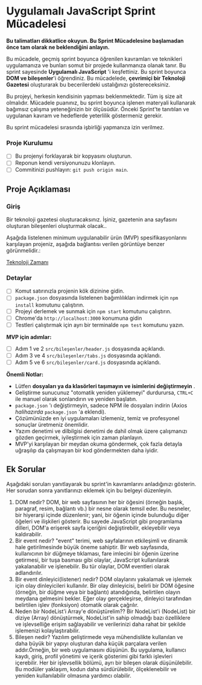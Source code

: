 # Uygulamalı JavaScript Sprint Mücadelesi

**Bu talimatları dikkatlice okuyun. Bu Sprint Mücadelesine başlamadan önce tam olarak ne beklendiğini anlayın.**

Bu mücadele, geçmiş sprint boyunca öğrenilen kavramları ve teknikleri uygulamanıza ve bunları somut bir projede kullanmanıza olanak tanır. Bu sprint sayesinde **Uygulamalı JavaScript** 'i keşfettiniz. Bu sprint boyunca **DOM ve bileşenler**'i öğrendiniz. Bu mücadelede, **çevrimiçi bir Teknoloji Gazetesi** oluşturarak bu becerilerdeki ustalığınızı göstereceksiniz.

Bu projeyi, herkesin kendisinin yapması beklenmektedir. Tüm iş size ait olmalıdır. Mücadele puanınız, bu sprint boyunca işlenen materyali kullanarak bağımsız çalışma yeteneğinizin bir ölçüsüdür. Önceki Sprint'te tanıtılan ve uygulanan kavram ve hedeflerde yeterlilik göstermeniz gerekir.

Bu sprint mücadelesi sırasında işbirliği yapmanıza izin verilmez.

### Proje Kurulumu

* [ ] Bu projenyi forklayarak bir kopyasını oluşturun.
* [ ] Reponun kendi versiyonunuzu klonlayın.
* [ ] Commitinizi pushlayın: `git push origin main`.

## Proje Açıklaması

### Giriş

Bir teknoloji gazetesi oluşturacaksınız. İşiniz, gazetenin ana sayfasını oluşturan bileşenleri oluşturmak olacak..

Aşağıda listelenen minimum uygulanabilir ürün (MVP) spesifikasyonlarını karşılayan projeniz, aşağıda bağlantısı verilen görüntüye benzer görünmelidir.:

[Teknoloji Zamanı](/tasarım.png)

### Detaylar

- [ ] Komut satırınızla projenin kök dizinine gidin.
- [ ] `package.json` dosyasında listelenen bağımlılıkları indirmek için `npm install` komutunu çalıştırın.
- [ ] Projeyi derlemek ve sunmak için `npm start` komutunu çalıştırın.
- [ ] Chrome'da `http://localhost:3000` konumuna gidin
- [ ] Testleri çalıştırmak için ayrı bir terminalde `npm test` komutunu yazın.

**MVP için adımlar:**

- [ ] Adım 1 ve 2 `src/bileşenler/header.js` dosyasında açıklandı.
- [ ] Adım 3 ve 4 `src/bileşenler/tabs.js` dosyasında açıklandı.
- [ ] Adım 5 ve 6 `src/bileşenler/card.js` dosyasında açıklandı.

**Önemli Notlar:**

- Lütfen **dosyaları ya da klasörleri taşımayın ve isimlerini değiştirmeyin** .
- Geliştirme sunucunuz "otomatik yeniden yüklemeyi" durdurursa, `CTRL+C` ile manuel olarak sonlandırın ve yeniden başlatın.
- `package.json` 'ı değiştirmeyin, sadece NPM ile dosyaları indirin (Axios _halihazırda_ `package.json` 'a eklendi).
- Çözümünüzde en iyi uygulamaları izlemeniz, temiz ve profesyonel sonuçlar üretmeniz önemlidir.
- Yazım denetimi ve dilbilgisi denetimi de dahil olmak üzere çalışmanızı gözden geçirmek, iyileştirmek için zaman planlayın.
- MVP'yi karşılayan bir meydan okuma göndermek, çok fazla detayla uğraşılıp da çalışmayan bir kod göndermekten daha iyidir.


## Ek Sorular

Aşağıdaki soruları yanıtlayarak bu sprint'in kavramlarını anladığınızı gösterin. Her sorudan sonra yanıtlarınızı eklemek için bu belgeyi düzenleyin.

1. DOM nedir?
    DOM, bir web sayfasının her bir öğesini (örneğin başlık, paragraf, resim, bağlantı vb.) bir nesne olarak temsil eder. Bu nesneler, bir hiyerarşi içinde düzenlenir; yani, bir öğenin içinde bulunduğu diğer öğeleri ve ilişkileri gösterir. Bu sayede JavaScript gibi programlama dilleri, DOM'a erişerek sayfa içeriğini değiştirebilir, ekleyebilir veya kaldırabilir.
2. Bir event nedir?
    "event" terimi, web sayfalarının etkileşimli ve dinamik hale getirilmesinde büyük öneme sahiptir. Bir web sayfasında, kullanıcının bir düğmeye tıklaması, fare imlecini bir öğenin üzerine getirmesi, bir tuşa basması gibi olaylar, JavaScript kullanılarak yakalanabilir ve işlenebilir. Bu tür olaylar, DOM eventleri olarak adlandırılır.
3. Bir event dinleyici(listener) nedir?
    DOM olaylarını yakalamak ve işlemek için olay dinleyicileri kullanılır. Bir olay dinleyicisi, belirli bir DOM öğesine (örneğin, bir düğme veya bir bağlantı) atandığında, belirtilen olayın meydana gelmesini bekler. Eğer olay gerçekleşirse, dinleyici tarafından belirtilen işlev (fonksiyon) otomatik olarak çağrılır.
4. Neden bir NodeList'i Array'e dönüştürelim??
    Bir NodeList'i (NodeList) bir diziye (Array) dönüştürmek, NodeList'in sahip olmadığı bazı özelliklere ve işlevselliğe erişim sağlayabilir ve verilerinizi daha rahat bir şekilde işlemenizi kolaylaştırabilir.
5. Bileşen nedir?
    Yazılım geliştirmede veya mühendislikte kullanılan ve daha büyük bir yapıyı oluşturan daha küçük parçalara verilen addır.Örneğin, bir web uygulamasını düşünün. Bu uygulama, kullanıcı kaydı, giriş, profil yönetimi ve içerik gösterimi gibi farklı işlevleri içerebilir. Her bir işlevsellik bölümü, ayrı bir bileşen olarak düşünülebilir. Bu modüler yaklaşım, kodun daha sürdürülebilir, ölçeklenebilir ve yeniden kullanılabilir olmasına yardımcı olabilir.
